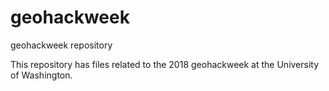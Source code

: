 # geohackweek
geohackweek repository

This repository has files related to the 2018 geohackweek at the University of Washington.
